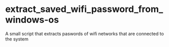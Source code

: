 # extract_saved_wifi_password_from_windows-os
A small script that extracts  paswords of wifi networks that are connected to the system
